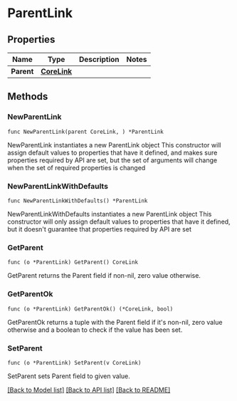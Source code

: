 # ParentLink

## Properties

Name | Type | Description | Notes
------------ | ------------- | ------------- | -------------
**Parent** | [**CoreLink**](CoreLink.md) |  | 

## Methods

### NewParentLink

`func NewParentLink(parent CoreLink, ) *ParentLink`

NewParentLink instantiates a new ParentLink object
This constructor will assign default values to properties that have it defined,
and makes sure properties required by API are set, but the set of arguments
will change when the set of required properties is changed

### NewParentLinkWithDefaults

`func NewParentLinkWithDefaults() *ParentLink`

NewParentLinkWithDefaults instantiates a new ParentLink object
This constructor will only assign default values to properties that have it defined,
but it doesn't guarantee that properties required by API are set

### GetParent

`func (o *ParentLink) GetParent() CoreLink`

GetParent returns the Parent field if non-nil, zero value otherwise.

### GetParentOk

`func (o *ParentLink) GetParentOk() (*CoreLink, bool)`

GetParentOk returns a tuple with the Parent field if it's non-nil, zero value otherwise
and a boolean to check if the value has been set.

### SetParent

`func (o *ParentLink) SetParent(v CoreLink)`

SetParent sets Parent field to given value.



[[Back to Model list]](../README.md#documentation-for-models) [[Back to API list]](../README.md#documentation-for-api-endpoints) [[Back to README]](../README.md)


